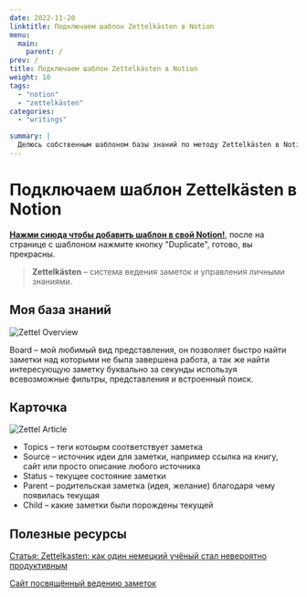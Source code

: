 ```yaml
---
date: 2022-11-20
linktitle: Подключаем шаблон Zettelkästen в Notion
menu:
  main:
    parent: /
prev: /
title: Подключаем шаблон Zettelkästen в Notion
weight: 10
tags:
  - "notion"
  - "zettelkästen"
categories:
  - "writings"

summary: |
  Делюсь собственным шаблоном базы знаний по методу Zettelkästen в Notion.
---
```


# Подключаем шаблон Zettelkästen в Notion

[**Нажми сиюда чтобы добавить шаблон в свой Notion!**](https://inoshipotyanin.notion.site/f33d9e9957014933b1f5d1e920f72e65?v=a7662e5606dc49a0848c5c38f8d11b9f), после на странице с шаблоном нажмите кнопку "Duplicate", готово, вы прекрасны.

> **Zettelkästen** – система ведения заметок и управления личными знаниями. 

## Моя база знаний

![Zettel Overview](/posts/notion-zettel-template/zettel-example-dark.png)

Board – мой любимый вид представления, он позволяет быстро найти заметки над которыми не была завершена работа, а так же найти интересующую заметку буквально за секунды используя всевозможные фильтры, представления и встроенный поиск.

## Карточка

![Zettel Article](/posts/notion-zettel-template/zettel-article-example-dark.png)

- Topics – теги котоырм соответствует заметка
- Source – источник идеи для заметки, например ссылка на книгу, сайт или просто описание любого источника
- Status – текущее состояние заметки
- Parent – родительская заметка (идея, желание) благодаря чему появилась текущая
- Child – какие заметки были порождены текущей

## Полезные ресурсы

[Статья: Zettelkasten: как один немецкий учёный стал невероятно продуктивным](https://habr.com/ru/post/508672/)

[Сайт посвящённый ведению заметок](https://zttl.space/)